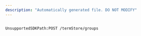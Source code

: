 ```yaml
---
description: "Automatically generated file. DO NOT MODIFY"
---
```


```powershellv2

UnsupportedSDKPath:POST /termStore/groups

```